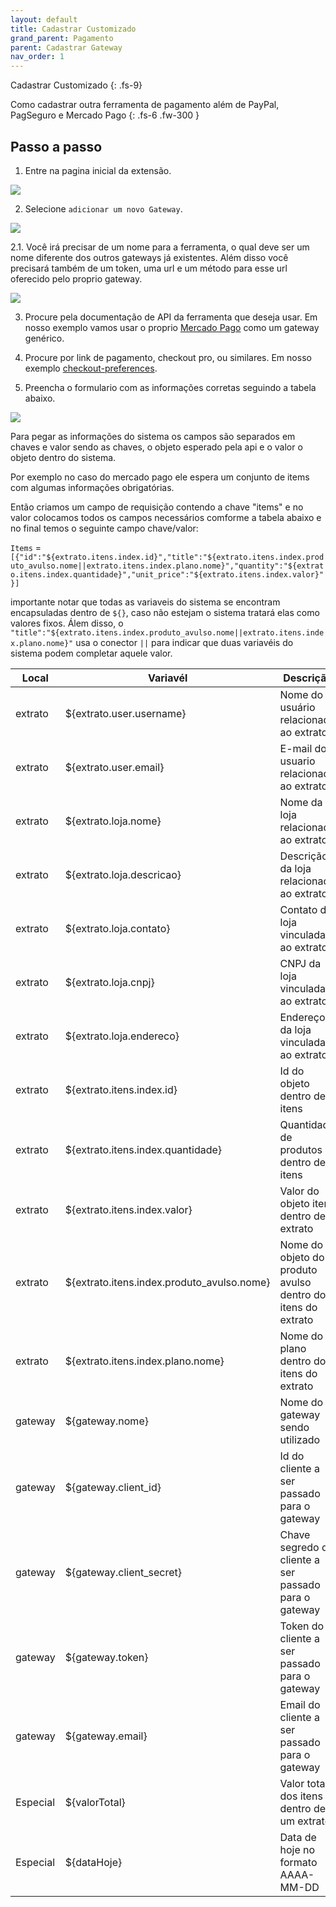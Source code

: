 ```yaml
---
layout: default
title: Cadastrar Customizado
grand_parent: Pagamento
parent: Cadastrar Gateway
nav_order: 1
---
```


Cadastrar Customizado
{: .fs-9}

Como cadastrar outra ferramenta de pagamento além de PayPal, PagSeguro e Mercado Pago
{: .fs-6 .fw-300 }

## Passo a passo

1. Entre na pagina inicial da extensão.

<img src="{{ site.baseurl }}/assets/plugin/cadastrar/selecionar_plugin.png" class="img-fluid" />

2. Selecione `adicionar um novo Gateway`.

<img src="{{ site.baseurl }}/assets/plugin/cadastrar/selecionar_plataforma.png" class="img-fluid" />

2.1. Você irá precisar de um nome para a ferramenta, o qual deve ser um nome diferente dos outros gateways já existentes. Além disso você precisará também de um token, uma url e um método para esse url oferecido pelo proprio gateway.

<img src="{{ site.baseurl }}/assets/plugin/cadastrar/pagamento_customizado.png" class="img-fluid" />

3. Procure pela documentação de API da ferramenta que deseja usar. Em nosso exemplo vamos usar o proprio [Mercado Pago](https://www.mercadopago.com.br/developers/pt/reference) como um gateway genérico.

4. Procure por link de pagamento, checkout pro, ou similares. Em nosso exemplo [checkout-preferences](https://www.mercadopago.com.br/developers/pt/reference/preferences/_checkout_preferences/post).

5. Preencha o formulario com as informações corretas seguindo a tabela abaixo.

<img src="{{ site.baseurl }}/assets/plugin/cadastrar/pagamento_customizado_preenchido.png" class="img-fluid" />

Para pegar as informações do sistema os campos são separados em chaves e valor sendo as chaves, o objeto esperado pela api e o valor o objeto dentro do sistema.

Por exemplo no caso do mercado pago ele espera um conjunto de items com algumas informações obrigatórias.

Então criamos um campo de requisição contendo a chave "items" e no valor colocamos todos os campos necessários comforme a tabela abaixo
e no final temos o seguinte campo chave/valor:

`Items` = `[{"id":"${extrato.itens.index.id}","title":"${extrato.itens.index.produto_avulso.nome||extrato.itens.index.plano.nome}","quantity":"${extrato.itens.index.quantidade}","unit_price":"${extrato.itens.index.valor}"}]`

importante notar que todas as variaveis do sistema se encontram encapsuladas dentro de `${}`, caso não estejam o sistema tratará elas como valores fixos. Álem disso, o `"title":"${extrato.itens.index.produto_avulso.nome||extrato.itens.index.plano.nome}"` usa o conector `||` para indicar que duas variavéis do sistema podem completar aquele valor.

| Local    | Variavél                                   | Descrição                                                    |
| -------- | ------------------------------------------ | ------------------------------------------------------------ |
| extrato  | ${extrato.user.username}                   | Nome do usuário relacionado ao extrato                       |
| extrato  | ${extrato.user.email}                      | E-mail do usuario relacionado ao extrato                     |
| extrato  | ${extrato.loja.nome}                       | Nome da loja relacionada ao extrato                          |
| extrato  | ${extrato.loja.descricao}                  | Descrição da loja relacionada ao extrato                     |
| extrato  | ${extrato.loja.contato}                    | Contato da loja vinculada ao extrato                         |
| extrato  | ${extrato.loja.cnpj}                       | CNPJ da loja vinculada ao extrato                            |
| extrato  | ${extrato.loja.endereco}                   | Endereço da loja vinculada ao extrato                        |
| extrato  | ${extrato.itens.index.id}                  | Id do objeto dentro de itens                                 |
| extrato  | ${extrato.itens.index.quantidade}          | Quantidade de produtos dentro de itens                       |
| extrato  | ${extrato.itens.index.valor}               | Valor do objeto itens dentro de extrato                      |
| extrato  | ${extrato.itens.index.produto_avulso.nome} | Nome do objeto do produto avulso dentro dos itens do extrato |
| extrato  | ${extrato.itens.index.plano.nome}          | Nome do plano dentro dos itens do extrato                    |
| gateway  | ${gateway.nome}                            | Nome do gateway sendo utilizado                              |
| gateway  | ${gateway.client_id}                       | Id do cliente a ser passado para o gateway                   |
| gateway  | ${gateway.client_secret}                   | Chave segredo do cliente a ser passado para o gateway        |
| gateway  | ${gateway.token}                           | Token do cliente a ser passado para o gateway                |
| gateway  | ${gateway.email}                           | Email do cliente a ser passado para o gateway                |
| Especial | ${valorTotal}                              | Valor total dos itens dentro de um extrato                   |
| Especial | ${dataHoje}                                | Data de hoje no formato AAAA-MM-DD                           |
